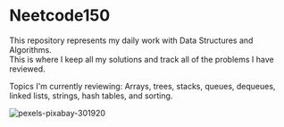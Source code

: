 # Neetcode150

This repository represents my daily work with Data Structures and Algorithms.  
This is where I keep all my solutions and track all of the problems I have reviewed.

Topics I'm currently reviewing: Arrays, trees, stacks, queues, dequeues, linked lists, strings, hash tables, and sorting.

![pexels-pixabay-301920](https://user-images.githubusercontent.com/91508647/194087918-06c359d1-058d-4d47-82ab-433b7b07e920.jpg)
